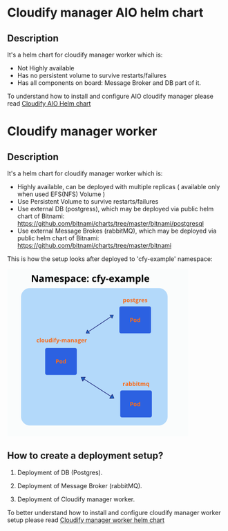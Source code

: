 
# Cloudify manager AIO helm chart

## Description

It's a helm chart for cloudify manager worker which is:

* Not Highly available
* Has no persistent volume to survive restarts/failures
* Has all components on board: Message Broker and DB part of it.


To understand how to install and configure AIO cloudify manager please read [Cloudify AIO Helm chart](cloudify-manager-aio/README.md)


# Cloudify manager worker

## Description
 
It's a helm chart for cloudify manager worker which is:

* Highly available, can be deployed with multiple replicas ( available only when used EFS(NFS) Volume )
* Use Persistent Volume to survive restarts/failures
* Use external DB (postgress), which may be deployed via public helm chart of Bitnami: https://github.com/bitnami/charts/tree/master/bitnami/postgresql
* Use external Message Brokes (rabbitMQ), which may be deployed via public helm chart of Bitnami: https://github.com/bitnami/charts/tree/master/bitnami

This is how the setup looks after deployed to 'cfy-example' namespace:

![cfy-manager](images/cfy-example.png)


## How to create a deployment setup?

1. Deployment of DB (Postgres).

2. Deployment of Message Broker (rabbitMQ).

3. Deployment of Cloudify manager worker.


To better understand how to install and configure cloudify manager worker setup please read [Cloudify manager worker helm chart](cloudify-manager-worker/README.md)
